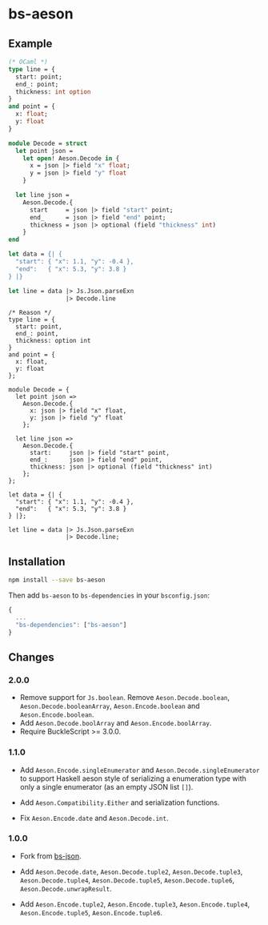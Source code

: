 # bs-aeson

## Example

```ml
(* OCaml *)
type line = {
  start: point;
  end_: point;
  thickness: int option
}
and point = {
  x: float;
  y: float
}

module Decode = struct
  let point json =
    let open! Aeson.Decode in {
      x = json |> field "x" float;
      y = json |> field "y" float
    }

  let line json =
    Aeson.Decode.{
      start     = json |> field "start" point;
      end_      = json |> field "end" point;
      thickness = json |> optional (field "thickness" int)
    }
end

let data = {| {
  "start": { "x": 1.1, "y": -0.4 },
  "end":   { "x": 5.3, "y": 3.8 }
} |}

let line = data |> Js.Json.parseExn
                |> Decode.line
```

```reason
/* Reason */
type line = {
  start: point,
  end_: point,
  thickness: option int
}
and point = {
  x: float,
  y: float
};

module Decode = {
  let point json =>
    Aeson.Decode.{
      x: json |> field "x" float,
      y: json |> field "y" float
    };
  
  let line json =>
    Aeson.Decode.{
      start:     json |> field "start" point,
      end_:      json |> field "end" point,
      thickness: json |> optional (field "thickness" int)
    };
};

let data = {| {
  "start": { "x": 1.1, "y": -0.4 },
  "end":   { "x": 5.3, "y": 3.8 }
} |};

let line = data |> Js.Json.parseExn
                |> Decode.line;
```


## Installation

```sh
npm install --save bs-aeson
```

Then add `bs-aeson` to `bs-dependencies` in your `bsconfig.json`:
```js
{
  ...
  "bs-dependencies": ["bs-aeson"]
}
```

## Changes

### 2.0.0

* Remove support for `Js.boolean`. Remove `Aeson.Decode.boolean`, `Aeson.Decode.booleanArray`, `Aeson.Encode.boolean` and `Aeson.Encode.boolean`.
* Add `Aeson.Decode.boolArray` and `Aeson.Encode.boolArray`.
* Require BuckleScript >= 3.0.0.

### 1.1.0

* Add `Aeson.Encode.singleEnumerator` and `Aeson.Decode.singleEnumerator` to support Haskell aeson style of serializing a enumeration type with only a single enumerator (as an empty JSON list `[]`).

* Add `Aeson.Compatibility.Either` and serialization functions.

* Fix `Aeson.Encode.date` and `Aeson.Decode.int`.

### 1.0.0

* Fork from [bs-json](https://github.com/reasonml-community/bs-json).

* Add `Aeson.Decode.date`, `Aeson.Decode.tuple2`, `Aeson.Decode.tuple3`, `Aeson.Decode.tuple4`, `Aeson.Decode.tuple5`, `Aeson.Decode.tuple6`, `Aeson.Decode.unwrapResult`.

* Add `Aeson.Encode.tuple2`, `Aeson.Encode.tuple3`, `Aeson.Encode.tuple4`, `Aeson.Encode.tuple5`, `Aeson.Encode.tuple6`.
